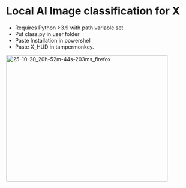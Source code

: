 # Local AI Image classification for X 
- Requires Python >3.9 with path variable set
- Put class.py in user folder
- Paste Installation in powershell
- Paste X_HUD in tampermonkey.

<img width="430" height="337" alt="25-10-20_20h-52m-44s-203ms_firefox" src="https://github.com/user-attachments/assets/c26fc58e-2e97-4378-bd02-c64194636fb3" />
